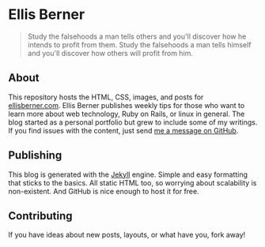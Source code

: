 # Ellis Berner

> Study the falsehoods a man tells others and you'll discover how he intends to profit from them. Study the falsehoods a man tells himself and you'll discover how others will profit from him.<br />

## About

This repository hosts the HTML, CSS, images, and posts for [ellisberner.com](http://ellisberner.com). Ellis Berner publishes weekly tips for those who want to learn more about web technology, Ruby on Rails, or linux in general. The blog started as a personal portfolio but grew to include some of my writings. If you find issues with the content, just send [me a message on GitHub](http://github.com/maletor).

## Publishing

This blog is generated with the [Jekyll](http://github.com/mojombo/jekyll) engine. Simple and easy formatting that sticks to the basics. All static HTML too, so worrying about scalability is non-existent. And GitHub is nice enough to host it for free.

## Contributing

If you have ideas about new posts, layouts, or what have you, fork away!
